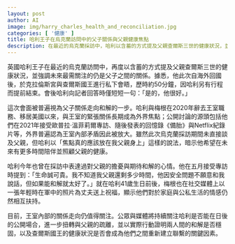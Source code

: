 ```yaml
---
layout: post
author: AI
image: img/harry_charles_health_and_reconciliation.jpg
categories: [ '健康' ]
title: 哈利王子在烏克蘭訪問中的父子關係與父親健康焦點
description: 在最近的烏克蘭採訪中，哈利以含蓄的方式提及父親查爾斯三世的健康狀況，並強調未來最需關注的仍是父子之間的關係。據悉，他自海外回國後在克拉倫斯宮與查爾斯國王進行私下會晤，歷時約50分鐘，因哈利另有行程而提前結束。會後哈利對記者僅回應「是的，他很好」。此次會面被普遍視為父子關係走向和解的一步；雖然在烏克蘭採訪期間未直接談及父親，但他曾表示「焦點真的應該放在我父親身上」，暗示他希望未來有更多時間陪伴並照顧父親的健康。此外，他在五月接受專訪時也提到對父親的憂慮與對和解的期待，並在哈利41歲生日前後得到梅根的祝福，顯示兩人的家庭與公私生活仍互相扶持。公眾與媒體將繼續關注王室內部的關係走向，以及查爾斯國王的健康是否會影響他們重新建立聯繫的可能性。"
---
```

英國哈利王子在最近的烏克蘭訪問中，再度以含蓄的方式提及父親查爾斯三世的健康狀況，並強調未來最需關注的仍是父子之間的關係。據悉，他此次自海外回國後，於克拉倫斯宮與查爾斯國王進行私下會晤，歷時約50分鐘，因哈利另有行程而提前結束。會後哈利向記者回答時僅短短一句：「是的，他很好。」

這次會面被普遍視為父子關係走向和解的一步。哈利與梅根在2020年辭去王室職務、移居美國以來，與王室的緊張關係長期成為外界焦點；公開討論的源頭包括他們在2021年接受歐普拉·溫菲莉爾專訪、隨後發表的回憶錄《備胎》與Netflix紀錄片等，外界普遍認為王室內部矛盾因此被放大。雖然此次烏克蘭採訪期間未直接談及父親，但哈利以「焦點真的應該放在我父親身上」這樣的說法，暗示他希望在未來有更多時間陪伴並照顧父親的健康。

哈利今年也曾在採訪中表達過對父親的擔憂與期待和解的心情。他在五月接受專訪時提到：「生命誠可貴。我不知道我父親還剩多少時間，他因安全問題不願意和我說話，但如果能和解就太好了。」就在哈利41歲生日前後，梅根也在社交媒體上以一張年輕時在軍中的照片為丈夫送上祝福，顯示他們對於家庭與公私生活的情感仍然相互扶持。

目前，王室內部的關係走向仍值得關注。公眾與媒體將持續關注哈利是否能在日後的公開場合，進一步扭轉與父親的疏離，並以實際行動證明兩人間的和解是否穩固，以及查爾斯國王的健康狀況是否會成為他們之間重新建立聯繫的關鍵因素。